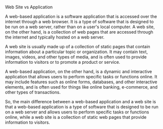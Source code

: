 Web Site vs Application

A web-based application is a software application that is accessed over the internet through a web browser. It is a type of software that is designed to be run on a web server, rather than on a user's local computer. A web site, on the other hand, is a collection of web pages that are accessed through the internet and typically hosted on a web server.

A web site is usually made up of a collection of static pages that contain information about a particular topic or organization. It may contain text, images, videos, and other types of media, and is often used to provide information to visitors or to promote a product or service.

A web-based application, on the other hand, is a dynamic and interactive application that allows users to perform specific tasks or functions online. It may include features such as online forms, databases, and other interactive elements, and is often used for things like online banking, e-commerce, and other types of transactions.

So, the main difference between a web-based application and a web site is that a web-based application is a type of software that is designed to be run on a web server and allows users to perform specific tasks or functions online, while a web site is a collection of static web pages that provide information to visitors.
